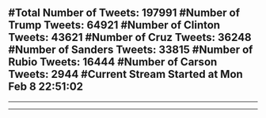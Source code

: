#Total Number of Tweets: 197991 
#Number of Trump Tweets: 64921
#Number of Clinton Tweets: 43621
#Number of Cruz Tweets: 36248
#Number of Sanders Tweets: 33815
#Number of Rubio Tweets: 16444
#Number of Carson Tweets: 2944
#Current Stream Started at Mon Feb  8 22:51:02
---
---
---
